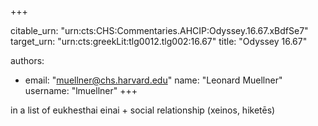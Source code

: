 +++


citable_urn: "urn:cts:CHS:Commentaries.AHCIP:Odyssey.16.67.xBdfSe7"
target_urn: "urn:cts:greekLit:tlg0012.tlg002:16.67"
title: "Odyssey 16.67"

authors:
- email: "muellner@chs.harvard.edu"
  name: "Leonard Muellner"
  username: "lmuellner"
+++

<p>in a list of eukhesthai einai + social relationship (xeinos, hiketēs)</p>